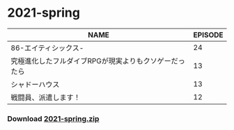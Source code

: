 # 2021-spring
| NAME | EPISODE |
| --- | --- |
| 86-エイティシックス- | 24 |
| 究極進化したフルダイブRPGが現実よりもクソゲーだったら | 13 |
| シャドーハウス | 13 |
| 戦闘員、派遣します！ | 12 |

### Download [2021-spring.zip](https://github.com/OtaDou/danmaku-archive/archive/refs/heads/2021-spring.zip)